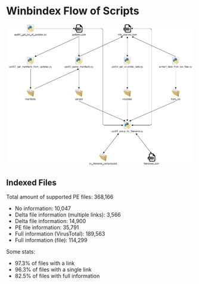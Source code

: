 # Winbindex Flow of Scripts

![winbindex-scripts-flow.png](winbindex-scripts-flow.png)

## Indexed Files

<!--FileStats-->
Total amount of supported PE files: 368,166

* No information: 10,047
* Delta file information (multiple links): 3,566
* Delta file information: 14,900
* PE file information: 35,791
* Full information (VirusTotal): 189,563
* Full information (file): 114,299

Some stats:

* 97.3% of files with a link
* 96.3% of files with a single link
* 82.5% of files with full information
<!--/FileStats-->
